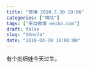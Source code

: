 ```yaml
---
title: "微博 2010.3.30 19:06"
categories: ["嘀咕"]
tags: ["来自微博 weibo.com"]
draft: false
slug: "XXnv7a"
date: "2010-03-30 19:06:00"
---
```


<p>有个批细娃今天过生。 ​​​​</p>
